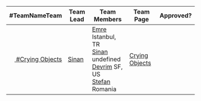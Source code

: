 
| #TeamNameTeam | Team Lead | Team Members | Team Page | Approved? |
|---------------|-----------|--------------|-----------|-----------|
| <a target='_blank' href='https://twitter.com/home?status=Go Team %23CryingObjects @koding %23hackathon koding.com/Hackathon @sinan'> <img src='https://g.twimg.com/Twitter_logo_blue.png' height='14'/> #Crying Objects </a> |[Sinan](https://koding.com/sinan) |[Emre](https://koding.com/emre) Istanbul, TR<br>[Sinan](https://koding.com/sinan) undefined<br>[Devrim](https://koding.com/devrim) SF, US<br>[Stefan](https://koding.com/stefanbc) Romania<br> | [Crying Objects](./Teams/CryingObjects/ABOUT.md) | |